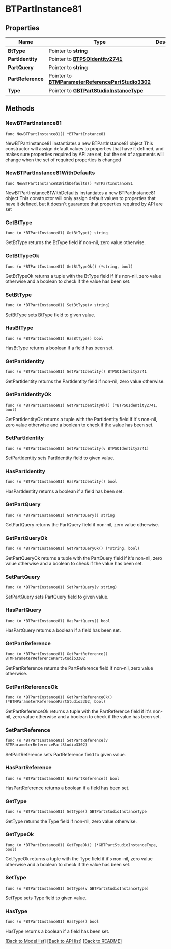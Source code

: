 # BTPartInstance81

## Properties

Name | Type | Description | Notes
------------ | ------------- | ------------- | -------------
**BtType** | Pointer to **string** |  | [optional] 
**PartIdentity** | Pointer to [**BTPSOIdentity2741**](BTPSOIdentity2741.md) |  | [optional] 
**PartQuery** | Pointer to **string** |  | [optional] 
**PartReference** | Pointer to [**BTMParameterReferencePartStudio3302**](BTMParameterReferencePartStudio3302.md) |  | [optional] 
**Type** | Pointer to [**GBTPartStudioInstanceType**](GBTPartStudioInstanceType.md) |  | [optional] 

## Methods

### NewBTPartInstance81

`func NewBTPartInstance81() *BTPartInstance81`

NewBTPartInstance81 instantiates a new BTPartInstance81 object
This constructor will assign default values to properties that have it defined,
and makes sure properties required by API are set, but the set of arguments
will change when the set of required properties is changed

### NewBTPartInstance81WithDefaults

`func NewBTPartInstance81WithDefaults() *BTPartInstance81`

NewBTPartInstance81WithDefaults instantiates a new BTPartInstance81 object
This constructor will only assign default values to properties that have it defined,
but it doesn't guarantee that properties required by API are set

### GetBtType

`func (o *BTPartInstance81) GetBtType() string`

GetBtType returns the BtType field if non-nil, zero value otherwise.

### GetBtTypeOk

`func (o *BTPartInstance81) GetBtTypeOk() (*string, bool)`

GetBtTypeOk returns a tuple with the BtType field if it's non-nil, zero value otherwise
and a boolean to check if the value has been set.

### SetBtType

`func (o *BTPartInstance81) SetBtType(v string)`

SetBtType sets BtType field to given value.

### HasBtType

`func (o *BTPartInstance81) HasBtType() bool`

HasBtType returns a boolean if a field has been set.

### GetPartIdentity

`func (o *BTPartInstance81) GetPartIdentity() BTPSOIdentity2741`

GetPartIdentity returns the PartIdentity field if non-nil, zero value otherwise.

### GetPartIdentityOk

`func (o *BTPartInstance81) GetPartIdentityOk() (*BTPSOIdentity2741, bool)`

GetPartIdentityOk returns a tuple with the PartIdentity field if it's non-nil, zero value otherwise
and a boolean to check if the value has been set.

### SetPartIdentity

`func (o *BTPartInstance81) SetPartIdentity(v BTPSOIdentity2741)`

SetPartIdentity sets PartIdentity field to given value.

### HasPartIdentity

`func (o *BTPartInstance81) HasPartIdentity() bool`

HasPartIdentity returns a boolean if a field has been set.

### GetPartQuery

`func (o *BTPartInstance81) GetPartQuery() string`

GetPartQuery returns the PartQuery field if non-nil, zero value otherwise.

### GetPartQueryOk

`func (o *BTPartInstance81) GetPartQueryOk() (*string, bool)`

GetPartQueryOk returns a tuple with the PartQuery field if it's non-nil, zero value otherwise
and a boolean to check if the value has been set.

### SetPartQuery

`func (o *BTPartInstance81) SetPartQuery(v string)`

SetPartQuery sets PartQuery field to given value.

### HasPartQuery

`func (o *BTPartInstance81) HasPartQuery() bool`

HasPartQuery returns a boolean if a field has been set.

### GetPartReference

`func (o *BTPartInstance81) GetPartReference() BTMParameterReferencePartStudio3302`

GetPartReference returns the PartReference field if non-nil, zero value otherwise.

### GetPartReferenceOk

`func (o *BTPartInstance81) GetPartReferenceOk() (*BTMParameterReferencePartStudio3302, bool)`

GetPartReferenceOk returns a tuple with the PartReference field if it's non-nil, zero value otherwise
and a boolean to check if the value has been set.

### SetPartReference

`func (o *BTPartInstance81) SetPartReference(v BTMParameterReferencePartStudio3302)`

SetPartReference sets PartReference field to given value.

### HasPartReference

`func (o *BTPartInstance81) HasPartReference() bool`

HasPartReference returns a boolean if a field has been set.

### GetType

`func (o *BTPartInstance81) GetType() GBTPartStudioInstanceType`

GetType returns the Type field if non-nil, zero value otherwise.

### GetTypeOk

`func (o *BTPartInstance81) GetTypeOk() (*GBTPartStudioInstanceType, bool)`

GetTypeOk returns a tuple with the Type field if it's non-nil, zero value otherwise
and a boolean to check if the value has been set.

### SetType

`func (o *BTPartInstance81) SetType(v GBTPartStudioInstanceType)`

SetType sets Type field to given value.

### HasType

`func (o *BTPartInstance81) HasType() bool`

HasType returns a boolean if a field has been set.


[[Back to Model list]](../README.md#documentation-for-models) [[Back to API list]](../README.md#documentation-for-api-endpoints) [[Back to README]](../README.md)


